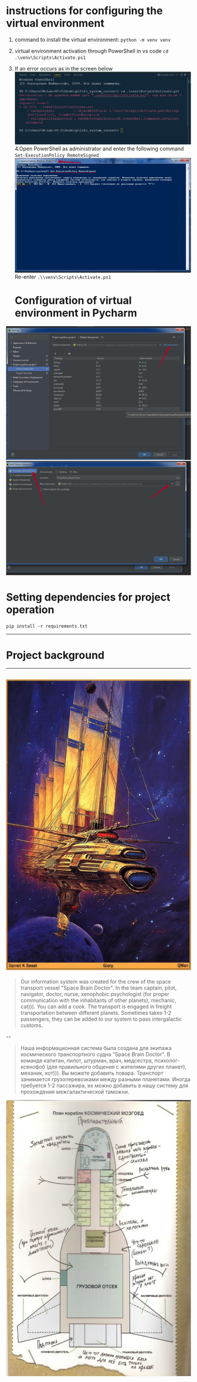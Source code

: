 # instructions for configuring the virtual environment

1. command to install the virtual environment: `python -m venv venv`
2. virtual environment activation through PowerShell in vs code `cd .\venv\Scripts\Activate.ps1`
3. If an error occurs as in the screen below
   ![img error](/img/error.jpg)
   4.Open PowerShell as administrator and enter the following command `Set-ExecutionPolicy RemoteSigned`
   ![img powerShell](/img/PowerShell.jpg)
   Re-enter `.\\venv\Scripts\Activate.ps1`


     # Configuration of virtual environment in Pycharm

![img powerShell](/img/Settings.jpg)
![img powerShell](/img/Add.jpg)

# Setting dependencies for project operation

`pip install -r requirements.txt`

---

# Project background

---

## ![img powerShell](/img/ship1.jpg)

> Our information system was created for the crew of the space transport vessel "Space Brain Doctor". In the team captain, pilot, navigator, doctor, nurse, xenophobic psychologist (for proper communication with the inhabitants of other planets), mechanic, cat))). You can add a cook. The transport is engaged in freight transportation between different planets. Sometimes takes 1-2 passengers, they can be added to our system to pass intergalactic customs.

--

> Наша информационная система была создана для экипажа космического транспортного судна "Space Brain Doctor". В команде капитан, пилот, штурман, врач, медсестра, психолог-ксенофоб (для правильного общения с жителями других планет), механик, кот))). Вы можете добавить повара. Транспорт занимается грузоперевозками между разными планетами. Иногда требуется 1-2 пассажира, их можно добавить в нашу систему для прохождения межгалактической таможни.

![img powerShell](/img/ship.jpg)
